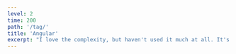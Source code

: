 ```yaml
---
level: 2
time: 200
path: '/tag/'
title: 'Angular'
excerpt: "I love the complexity, but haven't used it much at all. It's built with TypeScript, so that's a big plus. It encourages the use of Services to hold business logic more so than React does. Also, Angular taught me the idea of Dependency Injection."
---
```

